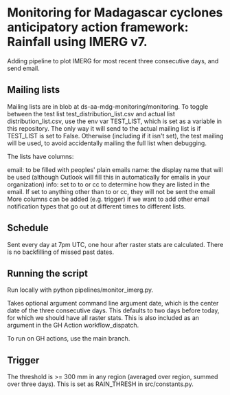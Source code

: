 # Monitoring for Madagascar cyclones anticipatory action framework: Rainfall using IMERG v7.
Adding pipeline to plot IMERG for most recent three consecutive days, and send email.

## Mailing lists
Mailing lists are in blob at ds-aa-mdg-monitoring/monitoring. To toggle between the test list test_distribution_list.csv and actual list distribution_list.csv, use the env var TEST_LIST, which is set as a variable in this repository. The only way it will send to the actual mailing list is if TEST_LIST is set to False. Otherwise (including if it isn't set), the test mailing will be used, to avoid accidentally mailing the full list when debugging.

The lists have columns:

email: to be filled with peoples' plain emails
name: the display name that will be used (although Outlook will fill this in automatically for emails in your organization)
info: set to to or cc to determine how they are listed in the email. If set to anything other than to or cc, they will not be sent the email
More columns can be added (e.g. trigger) if we want to add other email notification types that go out at different times to different lists.

## Schedule
Sent every day at 7pm UTC, one hour after raster stats are calculated. There is no backfilling of missed past dates.

## Running the script
Run locally with python pipelines/monitor_imerg.py.

Takes optional argument command line argument date, which is the center date of the three consecutive days. This defaults to two days before today, for which we should have all raster stats. This is also included as an argument in the GH Action workflow_dispatch.

To run on GH actions, use the main branch.

## Trigger
The threshold is >= 300 mm in any region (averaged over region, summed over three days). This is set as RAIN_THRESH in src/constants.py. 
